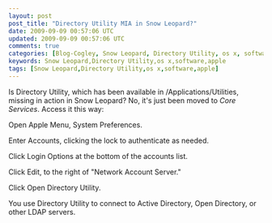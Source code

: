 ```yaml
---           
layout: post
post_title: "Directory Utility MIA in Snow Leopard?"
date: 2009-09-09 00:57:06 UTC
updated: 2009-09-09 00:57:06 UTC
comments: true
categories: [Blog-Cogley, Snow Leopard, Directory Utility, os x, software, apple]
keywords: Snow Leopard,Directory Utility,os x,software,apple
tags: [Snow Leopard,Directory Utility,os x,software,apple]
---
```

 

[](http://www.flickr.com/photos/81796435@N00/3902386044 "View 'Snow Leopard Directory Utility Hidden' on Flickr.com")Is Directory Utility, which has been available in /Applications/Utilities, missing in action in Snow Leopard? No, it's just been moved to _Core Services_. Access it this way: 





Open Apple Menu, System Preferences.


Enter Accounts, clicking the lock to authenticate as needed.


Click Login Options at the bottom of the accounts list.


Click Edit, to the right of "Network Account Server."


Click Open Directory Utility.





You use Directory Utility to connect to Active Directory, Open Directory, or other LDAP servers. 

